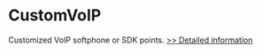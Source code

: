 # CustomVoIP
Customized VoIP softphone or SDK points.
[>> Detailed information](https://secure.shareit.com/shareit/product.html?productid=300909604&affiliateid=200057808)